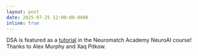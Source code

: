 ```yaml
---
layout: post
date: 2025-07-25 12:00:00-0400
inline: true
---
```


DSA is featured as a [tutorial](https://neuroai.neuromatch.io/tutorials/W1D3_ComparingArtificialAndBiologicalNetworks/student/W1D3_Tutorial5.html) in the Neuromatch Academy NeuroAI course! Thanks to Alex Murphy and Xaq Pitkow. 